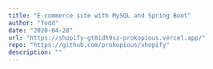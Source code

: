 ```yaml
---
title: "E-commerce site with MySQL and Spring Boot"
author: "Todd"
date: "2020-04-28"
url: "https://shopify-gt8idh9sz-prokopious.vercel.app/"
repo: "https://github.com/prokopious/shopify"
description: ""
---
```

